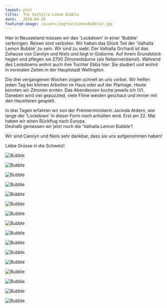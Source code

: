 ```yaml
---
layout: post
title:  The Valhalla Lemon Bubble
date:   2020-04-18
featured-image: /assets/imgfeat/LemonBubble2.jpg
--- 
```


Hier in Neuseeland müssen wir den 'Lockdown' in einer 'Bubble' verbringen.
Reisen sind verboten.
Wir haben das Glück Teil der 'Valhalla Lemon Bubble' zu sein. Wir sind zu siebt.
Der Valhalla Orchard ist das Zuhause von Carolyn und Niels und liegt in Gisborne.
Auf ihrem Grundstück hegen und pflegen sie 2700 Zitronenbäume (als Nebenverdienst).
Während des Lockdowns wohnt auch ihre Tochter Ebba hier. 
Sie studiert und wohnt in normalen Zeiten in der Hauptstadt Wellington.   

Die drei vergangenen Wochen zogen schnell an uns vorbei.
Wir helfen jeden Tag bei kleinen Arbeiten im Haus oder auf der Plantage. Heute konnten wir Zitronen ernten.
Das Abendessen koche jeweils ich (V).
Daneben wird viel gepuzzled, viele Filme werden geschaut und immer mit den Haustieren gespielt.   

In drei Tagen erfahren wir von der Premierministerin Jacinda Ardern, wie lange der 'Lockdown' in dieser Form noch anhalten wird.
Erst am 22. Mai haben wir einen Rückflug nach Europa.   
Deshalb geniessen wir jetzt noch die 'Valhalla Lemon Bubble'!   

Wir sind Carolyn und Niels sehr dankbar, dass sie uns aufgenommen haben!   

Liebe Grüsse in die Schweiz! 

![Bubble]({{site.baseurl}}/assets/img/27_Bubble/Bubble_01.jpg)

![Bubble]({{site.baseurl}}/assets/img/27_Bubble/Bubble_02.jpg)

![Bubble]({{site.baseurl}}/assets/img/27_Bubble/Bubble_03.jpg)

![Bubble]({{site.baseurl}}/assets/img/27_Bubble/Bubble_04.jpg)

![Bubble]({{site.baseurl}}/assets/img/27_Bubble/Bubble_05.jpg)

![Bubble]({{site.baseurl}}/assets/img/27_Bubble/Bubble_06.jpg)

![Bubble]({{site.baseurl}}/assets/img/27_Bubble/Bubble_07.jpg)

![Bubble]({{site.baseurl}}/assets/img/27_Bubble/Bubble_08.jpg)

![Bubble]({{site.baseurl}}/assets/img/27_Bubble/Bubble_16.jpg)

![Bubble]({{site.baseurl}}/assets/img/27_Bubble/Bubble_09.jpg)

![Bubble]({{site.baseurl}}/assets/img/27_Bubble/Bubble_10.jpg)

![Bubble]({{site.baseurl}}/assets/img/27_Bubble/Bubble_11.jpg)

![Bubble]({{site.baseurl}}/assets/img/27_Bubble/Bubble_12.jpg)

![Bubble]({{site.baseurl}}/assets/img/27_Bubble/Bubble_13.jpg)

![Bubble]({{site.baseurl}}/assets/img/27_Bubble/Bubble_14.jpg)

![Bubble]({{site.baseurl}}/assets/img/27_Bubble/Bubble.jpg)












